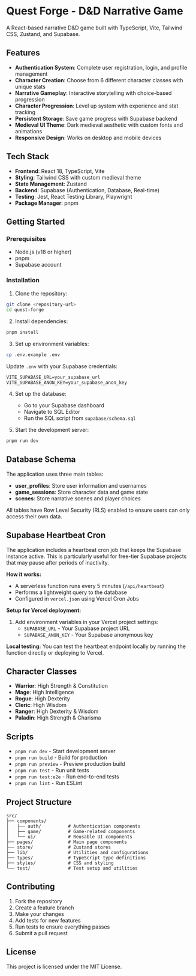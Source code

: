 # Quest Forge - D&D Narrative Game

A React-based narrative D&D game built with TypeScript, Vite, Tailwind CSS, Zustand, and Supabase.

## Features

- **Authentication System**: Complete user registration, login, and profile management
- **Character Creation**: Choose from 6 different character classes with unique stats
- **Narrative Gameplay**: Interactive storytelling with choice-based progression
- **Character Progression**: Level up system with experience and stat tracking
- **Persistent Storage**: Save game progress with Supabase backend
- **Medieval UI Theme**: Dark medieval aesthetic with custom fonts and animations
- **Responsive Design**: Works on desktop and mobile devices

## Tech Stack

- **Frontend**: React 18, TypeScript, Vite
- **Styling**: Tailwind CSS with custom medieval theme
- **State Management**: Zustand
- **Backend**: Supabase (Authentication, Database, Real-time)
- **Testing**: Jest, React Testing Library, Playwright
- **Package Manager**: pnpm

## Getting Started

### Prerequisites

- Node.js (v18 or higher)
- pnpm
- Supabase account

### Installation

1. Clone the repository:
```bash
git clone <repository-url>
cd quest-forge
```

2. Install dependencies:
```bash
pnpm install
```

3. Set up environment variables:
```bash
cp .env.example .env
```

Update `.env` with your Supabase credentials:
```
VITE_SUPABASE_URL=your_supabase_url
VITE_SUPABASE_ANON_KEY=your_supabase_anon_key
```

4. Set up the database:
   - Go to your Supabase dashboard
   - Navigate to SQL Editor
   - Run the SQL script from `supabase/schema.sql`

5. Start the development server:
```bash
pnpm run dev
```

## Database Schema

The application uses three main tables:

- **user_profiles**: Store user information and usernames
- **game_sessions**: Store character data and game state
- **scenes**: Store narrative scenes and player choices

All tables have Row Level Security (RLS) enabled to ensure users can only access their own data.

## Supabase Heartbeat Cron

The application includes a heartbeat cron job that keeps the Supabase instance active. This is particularly useful for free-tier Supabase projects that may pause after periods of inactivity.

**How it works:**
- A serverless function runs every 5 minutes (`/api/heartbeat`)
- Performs a lightweight query to the database
- Configured in `vercel.json` using Vercel Cron Jobs

**Setup for Vercel deployment:**
1. Add environment variables in your Vercel project settings:
   - `SUPABASE_URL` - Your Supabase project URL
   - `SUPABASE_ANON_KEY` - Your Supabase anonymous key

**Local testing:**
You can test the heartbeat endpoint locally by running the function directly or deploying to Vercel.

## Character Classes

- **Warrior**: High Strength & Constitution
- **Mage**: High Intelligence
- **Rogue**: High Dexterity
- **Cleric**: High Wisdom
- **Ranger**: High Dexterity & Wisdom
- **Paladin**: High Strength & Charisma

## Scripts

- `pnpm run dev` - Start development server
- `pnpm run build` - Build for production
- `pnpm run preview` - Preview production build
- `pnpm run test` - Run unit tests
- `pnpm run test:e2e` - Run end-to-end tests
- `pnpm run lint` - Run ESLint

## Project Structure

```
src/
├── components/
│   ├── auth/          # Authentication components
│   ├── game/          # Game-related components
│   └── ui/            # Reusable UI components
├── pages/             # Main page components
├── store/             # Zustand stores
├── lib/               # Utilities and configurations
├── types/             # TypeScript type definitions
├── styles/            # CSS and styling
└── test/              # Test setup and utilities
```

## Contributing

1. Fork the repository
2. Create a feature branch
3. Make your changes
4. Add tests for new features
5. Run tests to ensure everything passes
6. Submit a pull request

## License

This project is licensed under the MIT License.
